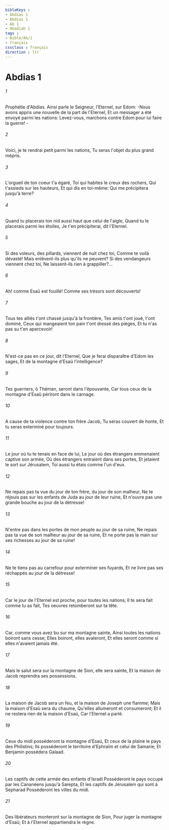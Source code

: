 ```yaml
---
bibleKeys : 
- Abdias 1
- Abdias 1
- Ab 1
- Obadiah 1
tags : 
- Bible/Ab/1
- français
cssclass : français
direction : ltr
---
```


# Abdias 1

###### 1
Prophétie d'Abdias. Ainsi parle le Seigneur, l'Eternel, sur Edom: -Nous avons appris une nouvelle de la part de l'Eternel, Et un messager a été envoyé parmi les nations: Levez-vous, marchons contre Edom pour lui faire la guerre! -
###### 2
Voici, je te rendrai petit parmi les nations, Tu seras l'objet du plus grand mépris.
###### 3
L'orgueil de ton coeur t'a égaré, Toi qui habites le creux des rochers, Qui t'assieds sur les hauteurs, Et qui dis en toi-même: Qui me précipitera jusqu'à terre?
###### 4
Quand tu placerais ton nid aussi haut que celui de l'aigle, Quand tu le placerais parmi les étoiles, Je t'en précipiterai, dit l'Eternel.
###### 5
Si des voleurs, des pillards, viennent de nuit chez toi, Comme te voilà dévasté! Mais enlèvent-ils plus qu'ils ne peuvent? Si des vendangeurs viennent chez toi, Ne laissent-ils rien à grappiller?...
###### 6
Ah! comme Esaü est fouillé! Comme ses trésors sont découverts!
###### 7
Tous tes alliés t'ont chassé jusqu'à la frontière, Tes amis t'ont joué, t'ont dominé, Ceux qui mangeaient ton pain t'ont dressé des pièges, Et tu n'as pas su t'en apercevoir!
###### 8
N'est-ce pas en ce jour, dit l'Eternel, Que je ferai disparaître d'Edom les sages, Et de la montagne d'Esaü l'intelligence?
###### 9
Tes guerriers, ô Théman, seront dans l'épouvante, Car tous ceux de la montagne d'Esaü périront dans le carnage.
###### 10
A cause de ta violence contre ton frère Jacob, Tu seras couvert de honte, Et tu seras exterminé pour toujours.
###### 11
Le jour où tu te tenais en face de lui, Le jour où des étrangers emmenaient captive son armée, Où des étrangers entraient dans ses portes, Et jetaient le sort sur Jérusalem, Toi aussi tu étais comme l'un d'eux.
###### 12
Ne repais pas ta vue du jour de ton frère, du jour de son malheur, Ne te réjouis pas sur les enfants de Juda au jour de leur ruine, Et n'ouvre pas une grande bouche au jour de la détresse!
###### 13
N'entre pas dans les portes de mon peuple au jour de sa ruine, Ne repais pas ta vue de son malheur au jour de sa ruine, Et ne porte pas la main sur ses richesses au jour de sa ruine!
###### 14
Ne te tiens pas au carrefour pour exterminer ses fuyards, Et ne livre pas ses réchappés au jour de la détresse!
###### 15
Car le jour de l'Eternel est proche, pour toutes les nations; Il te sera fait comme tu as fait, Tes oeuvres retomberont sur ta tête.
###### 16
Car, comme vous avez bu sur ma montagne sainte, Ainsi toutes les nations boiront sans cesse; Elles boiront, elles avaleront, Et elles seront comme si elles n'avaient jamais été.
###### 17
Mais le salut sera sur la montagne de Sion, elle sera sainte, Et la maison de Jacob reprendra ses possessions.
###### 18
La maison de Jacob sera un feu, et la maison de Joseph une flamme; Mais la maison d'Esaü sera du chaume, Qu'elles allumeront et consumeront; Et il ne restera rien de la maison d'Esaü, Car l'Eternel a parlé.
###### 19
Ceux du midi posséderont la montagne d'Esaü, Et ceux de la plaine le pays des Philistins; Ils posséderont le territoire d'Ephraïm et celui de Samarie; Et Benjamin possédera Galaad.
###### 20
Les captifs de cette armée des enfants d'Israël Posséderont le pays occupé par les Cananéens jusqu'à Sarepta, Et les captifs de Jérusalem qui sont à Sepharad Posséderont les villes du midi.
###### 21
Des libérateurs monteront sur la montagne de Sion, Pour juger la montagne d'Esaü; Et à l'Eternel appartiendra le règne.

